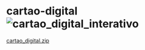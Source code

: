 # cartao-digital![cartao_digital_interativo](https://github.com/user-attachments/assets/f2aea688-3ba5-4fcb-9ba1-3f89b764e7fb)
[cartao_digital.zip](https://github.com/user-attachments/files/19569833/cartao_digital.zip)
